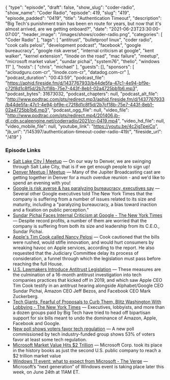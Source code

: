 {
  "type": "episode",
  "draft": false,
  "show_slug": "coder-radio",
  "show_name": "Coder Radio",
  "episode": 419,
  "slug": "419",
  "episode_padded": "0419",
  "title": "Authentication Timeout",
  "description": "Big Tech's punishment train has been en route for years, but now that it's almost arrived, are we getting onboard?",
  "date": "2021-06-23T23:30:00-07:00",
  "header_image": "/images/shows/coder-radio.png",
  "categories": [
    "Coder Radio"
  ],
  "tags": [
    "antitrust",
    "bulletproof linux",
    "coder radio",
    "cook calls pelosi",
    "development podcast",
    "facebook",
    "google bureaucracy",
    "google risk averse",
    "internal criticism at google",
    "kent walker",
    "kernel extension",
    "linode on the road",
    "mac failure",
    "meetup",
    "microsoft market value",
    "sundar pichai",
    "system76",
    "thelio",
    "windows 11"
  ],
  "hosts": [
    "chris",
    "michael"
  ],
  "guests": [],
  "sponsors": [
    "acloudguru.com-cr",
    "linode.com-cr",
    "datadog.com-cr"
  ],
  "podcast_duration": "00:43:59",
  "podcast_file": "https://aphid.fireside.fm/d/1437767933/b44de5fa-47c1-4e94-bf9e-c72f8d1c8f5d/2b7cf18b-75e7-443f-8eb1-02a4725bb1b6.mp3",
  "podcast_bytes": 31673032,
  "podcast_chapters": null,
  "podcast_alt_file": "http://www.podtrac.com/pts/redirect.mp3/aphid.fireside.fm/d/1437767933/b44de5fa-47c1-4e94-bf9e-c72f8d1c8f5d/2b7cf18b-75e7-443f-8eb1-02a4725bb1b6.mp3",
  "podcast_ogg_file": null,
  "video_file": "http://www.podtrac.com/pts/redirect.mp4/201406.jb-dl.cdn.scaleengine.net/coderradio/2021/cr-0419.mp4",
  "video_hd_file": null,
  "video_mobile_file": null,
  "youtube_link": "https://youtu.be/4c2igTpeiCo",
  "jb_url": "/145397/authentication-timeout-coder-radio-419/",
  "fireside_url": "/419"
}


### Episode Links

  * [Salt Lake City | Meetup](https://www.meetup.com/jupiterbroadcasting/events/278854904/ "Salt Lake City | Meetup") — On our way to Denver, we are swinging through Salt Lake City, that is if we get enough people to sign up!
  * [Denver Meetup | Meetup](https://www.meetup.com/jupiterbroadcasting/events/278855088/ "Denver Meetup | Meetup") — Many of the Jupiter Broadcasting cast are getting together in Denver for a much overdue reunion - and we'd like to spend an evening with you!
  * [Google is risk averse & has paralyzing bureaucracy, executives say](https://appleinsider.com/articles/21/06/21/google-is-risk-averse-has-paralyzing-bureaucracy-executives-say "Google is risk averse & has paralyzing bureaucracy, executives say") — Several other Google executives told The New York Times that the company is suffering from a number of issues related to its size and maturity, including a "paralyzing bureaucracy, a bias toward inaction and a fixation on public perception."
  * [Sundar Pichai Faces Internal Criticism at Google - The New York Times](https://www.nytimes.com/2021/06/21/technology/sundar-pichai-google.html "Sundar Pichai Faces Internal Criticism at Google - The New York Times") — Despite record profits, a number of them are worried that the company is suffering from both its size and leadership from its C.E.O., Sundar Pichai.
  * [Apple's Tim Cook called Nancy Pelosi](https://appleinsider.com/articles/21/06/22/apples-tim-cook-called-nancy-pelosi-others-to-warn-of-antitrust-legislation-pitfalls "Apple's Tim Cook called Nancy Pelosi") — Cook cautioned that the bills were rushed, would stifle innovation, and would hurt consumers by wreaking havoc on Apple services, according to the report. He also requested that the Judiciary Committee delay its process of consideration, a funnel through which the legislation must pass before reaching the full House. 
  * [U.S. Lawmakers Introduce Antitrust Legislation](https://www.macrumors.com/2021/06/11/us-lawmakers-tech-antitrust-legislation/ "U.S. Lawmakers Introduce Antitrust Legislation") — These measures are the culmination of a 16-month antitrust investigation into tech companies practices that kicked off in 2019, and which saw Apple CEO Tim Cook testify in an antitrust hearing alongside Alphabet/Google CEO Sundar Pichai, Amazon CEO Jeff Bezos, and Facebook CEO Mark Zuckerberg.
  * [Tech Giants, Fearful of Proposals to Curb Them, Blitz Washington With Lobbying - The New York Times](https://www.nytimes.com/2021/06/22/technology/amazon-apple-google-facebook-antitrust-bills.html "Tech Giants, Fearful of Proposals to Curb Them, Blitz Washington With Lobbying - The New York Times") — Executives, lobbyists, and more than a dozen groups paid by Big Tech have tried to head off bipartisan support for six bills meant to undo the dominance of Amazon, Apple, Facebook and Google.
  * [New poll shows voters favor tech regulation](https://www.cnbc.com/2021/06/23/new-poll-shows-voters-favor-tech-regulation-but-rank-it-low-priority.html "New poll shows voters favor tech regulation") — A new poll commissioned by tech industry-funded group shows 53% of voters favor at least some tech regulation. 
  * [Microsoft Market Value Hits $2 Trillion](https://www.bloomberg.com/news/articles/2021-06-22/microsoft-rallies-to-join-apple-in-exclusive-2-trillion-club "Microsoft Market Value Hits $2 Trillion") — Microsoft Corp. took its place in the history books as just the second U.S. public company to reach a $2 trillion market value
  * [Windows 11 event: what to expect from Microsoft - The Verge](https://www.theverge.com/2021/6/21/22543253/microsoft-windows-11-event-date-time-what-to-expect-rumors?scrolla=5eb6d68b7fedc32c19ef33b4 "Windows 11 event: what to expect from Microsoft - The Verge") — Microsoft’s “next generation” of Windows event is taking place later this week, on June 24th at 11AM ET. 


